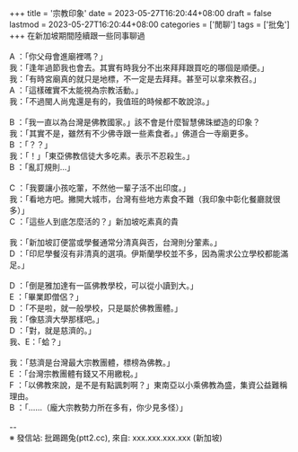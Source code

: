 +++
title = '宗教印象'
date = 2023-05-27T16:20:44+08:00
draft = false
lastmod = 2023-05-27T16:20:44+08:00
categories = ['閒聊']
tags = ['批兔']
+++
在新加坡期間陸續跟一些同事聊過<br>
<br>
A ：「你父母會進廟裡嗎？」<br>
我：「逢年過節我也會去。其實有時我分不出來拜拜跟買吃的哪個是順便。」<br>
我：「有時宮廟真的就只是地標，不一定是去拜拜。甚至可以拿來教召。」<br>
A ：「這樣確實不太能視為宗教活動。」<br>
我：「不過閩人尚鬼還是有的，我值班的時候都不敢說涼。」<br>
<br>
B ：「我一直以為台灣是佛教國家。」該不會是什麼智慧佛珠塑造的印象？<br>
我：「其實不是，雖然有不少佛寺跟一些素食者。」佛道合一寺廟更多。<br>
B ：「？？」<br>
我：「！」「東亞佛教信徒大多吃素。表示不忍殺生。」<br>
B ：「亂訂規則…」<br>
<br>
C ：「我要讓小孩吃葷，不然他一輩子活不出印度。」<br>
我：「看地方吧。撇開大城市，台灣有些地方素食不難（我印象中彰化餐廳就很多）」<br>
C ：「這些人到底怎麼活的？」新加坡吃素真的貴<br>
<br>
我：「新加坡訂便當或學餐通常分清真與否，台灣則分葷素。」<br>
D ：「印尼學餐沒有非清真的選項。伊斯蘭學校並不多，因為需求公立學校都能滿足。」<br>
<br>
D ：「倒是雅加達有一區佛教學校，可以從小讀到大。」<br>
E ：「畢業即僧侶？」<br>
D ：「不是啦，就一般學校，只是屬於佛教團體。」<br>
我：「像慈濟大學那樣吧。」<br>
D ：「對，就是慈濟的。」<br>
我、E：「蛤？」<br>
<br>
我：「慈濟是台灣最大宗教團體，標榜為佛教。」<br>
E ：「台灣宗教團體有錢又不用繳稅。」<br>
F ：「以佛教來說，是不是有點諷刺啊？」東南亞以小乘佛教為盛，集資公益難稱理由。<br>
B ：「……（龐大宗教勢力所在多有，你少見多怪）」<br>
<br>
--<br>
※ 發信站: 批踢踢兔(ptt2.cc), 來自: xxx.xxx.xxx.xxx (新加坡)<br>
